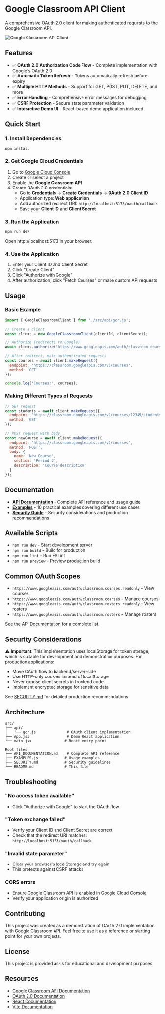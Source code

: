 # Google Classroom API Client

A comprehensive OAuth 2.0 client for making authenticated requests to the Google Classroom API.

![Google Classroom API Client](https://github.com/user-attachments/assets/85455872-550b-4901-880b-1539cf014a70)

## Features

- ✅ **OAuth 2.0 Authorization Code Flow** - Complete implementation with Google's OAuth 2.0
- ✅ **Automatic Token Refresh** - Tokens automatically refresh before expiry
- ✅ **Multiple HTTP Methods** - Support for GET, POST, PUT, DELETE, and more
- ✅ **Error Handling** - Comprehensive error messages for debugging
- ✅ **CSRF Protection** - Secure state parameter validation
- ✅ **Interactive Demo UI** - React-based demo application included

## Quick Start

### 1. Install Dependencies

```bash
npm install
```

### 2. Get Google Cloud Credentials

1. Go to [Google Cloud Console](https://console.cloud.google.com/)
2. Create or select a project
3. Enable the **Google Classroom API**
4. Create OAuth 2.0 credentials:
   - Go to **Credentials** → **Create Credentials** → **OAuth 2.0 Client ID**
   - Application type: **Web application**
   - Add authorized redirect URI: `http://localhost:5173/oauth/callback`
   - Save your **Client ID** and **Client Secret**

### 3. Run the Application

```bash
npm run dev
```

Open http://localhost:5173 in your browser.

### 4. Use the Application

1. Enter your Client ID and Client Secret
2. Click "Create Client"
3. Click "Authorize with Google"
4. After authorization, click "Fetch Courses" or make custom API requests

## Usage

### Basic Example

```javascript
import { GoogleClassroomClient } from './src/api/gcr.js';

// Create a client
const client = new GoogleClassroomClient(clientId, clientSecret);

// Authorize (redirects to Google)
await client.authorize('https://www.googleapis.com/auth/classroom.courses.readonly');

// After redirect, make authenticated requests
const courses = await client.makeRequest({
  endpoint: 'https://classroom.googleapis.com/v1/courses',
  method: 'GET'
});

console.log('Courses:', courses);
```

### Making Different Types of Requests

```javascript
// GET request
const students = await client.makeRequest({
  endpoint: 'https://classroom.googleapis.com/v1/courses/12345/students',
  method: 'GET'
});

// POST request with body
const newCourse = await client.makeRequest({
  endpoint: 'https://classroom.googleapis.com/v1/courses',
  method: 'POST',
  body: {
    name: 'New Course',
    section: 'Period 2',
    description: 'Course description'
  }
});
```

## Documentation

- **[API Documentation](./API_DOCUMENTATION.md)** - Complete API reference and usage guide
- **[Examples](./EXAMPLES.js)** - 10 practical examples covering different use cases
- **[Security Guide](./SECURITY.md)** - Security considerations and production recommendations

## Available Scripts

- `npm run dev` - Start development server
- `npm run build` - Build for production
- `npm run lint` - Run ESLint
- `npm run preview` - Preview production build

## Common OAuth Scopes

- `https://www.googleapis.com/auth/classroom.courses.readonly` - View courses
- `https://www.googleapis.com/auth/classroom.courses` - Manage courses
- `https://www.googleapis.com/auth/classroom.rosters.readonly` - View rosters
- `https://www.googleapis.com/auth/classroom.rosters` - Manage rosters

See the [API Documentation](./API_DOCUMENTATION.md) for a complete list.

## Security Considerations

⚠️ **Important**: This implementation uses localStorage for token storage, which is suitable for development and demonstration purposes. For production applications:

- Move OAuth flow to backend/server-side
- Use HTTP-only cookies instead of localStorage
- Never expose client secrets in frontend code
- Implement encrypted storage for sensitive data

See [SECURITY.md](./SECURITY.md) for detailed production recommendations.

## Architecture

```
src/
├── api/
│   └── gcr.js              # OAuth client implementation
├── App.jsx                 # Demo React application
└── main.jsx               # React entry point

Root files:
├── API_DOCUMENTATION.md    # Complete API reference
├── EXAMPLES.js            # Usage examples
├── SECURITY.md            # Security guidelines
└── README.md              # This file
```

## Troubleshooting

### "No access token available"
- Click "Authorize with Google" to start the OAuth flow

### "Token exchange failed"
- Verify your Client ID and Client Secret are correct
- Check that the redirect URI matches: `http://localhost:5173/oauth/callback`

### "Invalid state parameter"
- Clear your browser's localStorage and try again
- This protects against CSRF attacks

### CORS errors
- Ensure Google Classroom API is enabled in Google Cloud Console
- Verify your application origin is authorized

## Contributing

This project was created as a demonstration of OAuth 2.0 implementation with Google Classroom API. Feel free to use it as a reference or starting point for your own projects.

## License

This project is provided as-is for educational and development purposes.

## Resources

- [Google Classroom API Documentation](https://developers.google.com/classroom)
- [OAuth 2.0 Documentation](https://developers.google.com/identity/protocols/oauth2)
- [React Documentation](https://react.dev)
- [Vite Documentation](https://vitejs.dev)
